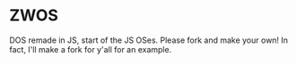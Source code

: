 # ZWOS
DOS remade in JS, start of the JS OSes.
Please fork and make your own! In fact, I'll make a fork for y'all for an example.
